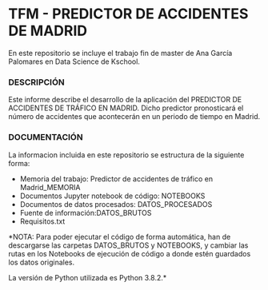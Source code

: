 # TFM - PREDICTOR DE ACCIDENTES DE MADRID

En este repositorio se incluye el trabajo fin de master de Ana García Palomares en Data Science de Kschool.

### DESCRIPCIÓN
Este informe describe el desarrollo de la aplicación del PREDICTOR DE ACCIDENTES DE TRÁFICO EN MADRID. 
Dicho predictor pronosticará el número de accidentes que acontecerán en un periodo de tiempo en Madrid. 

### DOCUMENTACIÓN
La informacion incluida en este repositorio se estructura de la siguiente forma:
- Memoria del trabajo: Predictor de accidentes de tráfico en Madrid_MEMORIA
- Documentos Jupyter notebook de código: NOTEBOOKS
- Documentos de datos procesados: DATOS_PROCESADOS
- Fuente de información:DATOS_BRUTOS
- Requisitos.txt

*NOTA: Para poder ejecutar el código de forma automática, han de descargarse las carpetas DATOS_BRUTOS y NOTEBOOKS, y cambiar las rutas en los Notebooks de ejecución de código a donde estén guardados los datos originales.

La versión de Python utilizada es Python 3.8.2.*
